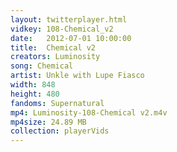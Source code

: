 ```yaml
---
layout: twitterplayer.html
vidkey: 108-Chemical_v2
date:   2012-07-01 10:00:00
title:  Chemical v2
creators: Luminosity
song: Chemical
artist: Unkle with Lupe Fiasco
width: 848
height: 480
fandoms: Supernatural
mp4: Luminosity-108-Chemical v2.m4v
mp4size: 24.89 MB
collection: playerVids
---
```


  <div>
  
  </div>
  